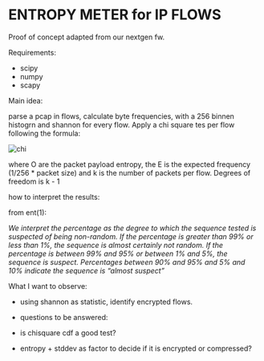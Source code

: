 ENTROPY METER for IP FLOWS
==========================

Proof of concept adapted from our nextgen fw. 

Requirements:

  - scipy
  - numpy
  - scapy


Main idea: 

parse a pcap in flows, calculate byte frequencies, with a 256 binnen
histogrn and shannon for every flow. Apply a chi square tes per flow following
the formula:

![chi](http://www2.cedarcrest.edu/academic/bio/hale/biostat/session22links/equation.jpg)

where O are the packet payload entropy, the E is the
expected frequency (1/256 * packet size)  and k is the number of packets
per flow. Degrees of freedom is k - 1 

how to interpret the results:

 from ent(1):

 *We interpret the percentage as the degree to which the sequence tested is suspected of being non-random. 
 If the percentage is greater than 99% or less than 1%, the sequence is almost certainly not random. 
 If the percentage is between 99% and 95% or between 1% and 5%, the sequence is suspect. 
 Percentages between 90% and 95% and 5% and 10% indicate the sequence is “almost suspect”*
 
 What I want to observe:

 * using shannon as statistic, identify encrypted flows.

 * questions to be answered:

 * is chisquare cdf a good test?

 * entropy + stddev as factor to decide if it is encrypted or compressed?


